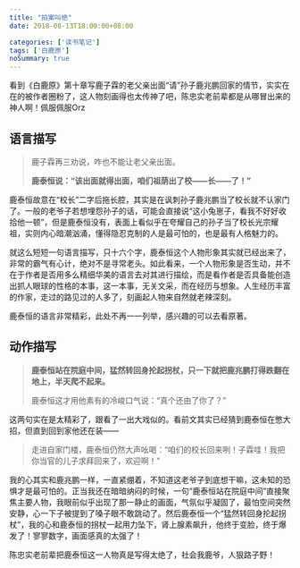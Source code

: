 ```yaml
---
title: "拍案叫绝"
date: 2018-08-13T18:00:00+08:00

categories: ['读书笔记']
tags: ['白鹿原']
noSummary: true
---
```


看到《白鹿原》第十章写鹿子霖的老父亲出面“请”孙子鹿兆鹏回家的情节，实实在在的被作者圈粉了，这人物刻画得也太传神了吧，陈忠实老前辈都是从哪冒出来的神人啊！佩服佩服Orz

## 语言描写

> 鹿子霖再三劝说，咋也不能让老父亲出面。
>
> **鹿泰恒说：“该出面就得出面，咱们祖荫出了校——长——了！”**

鹿泰恒故意在“校长”二字后拖长腔，其实是在讽刺孙子鹿兆鹏当了校长就不认家门了。一般的老爷子若想埋怨孙子的话，可能会直接说“这小兔崽子，看我不好好收拾他一顿”，但是鹿泰恒没有，表面上看似乎在夸耀自己的孙子当了校长光宗耀祖，实则内心暗潮汹涌，懂得隐忍克制的人是最可怕的，也是最有人格魅力的。

就这么短短一句语言描写，只十六个字，鹿泰恒这个人物形象其实就已经出来了，非常的霸气有心计，绝对不是寻常老头。如此看来，一个人物形象是否生动，并不在于作者是否用多么精细华美的语言去对其进行描绘，而是看作者是否具备能创造出抓人眼球的性格的本事，这一本事，无关文采，而在经历与想象。人生经历丰富的作家，走过的路见过的人多了，刻画起人物来自然就老辣深刻。

鹿泰恒的语言非常精彩，此处不再一一列举，感兴趣的可以去看原著。

## 动作描写

> **鹿泰恒站在院庭中间，猛然转回身抡起拐杖，只一下就把鹿兆鹏打得跌翻在地上，半天爬不起来。**
>
> 鹿泰恒这才用他素有的冷峻口气说：“真个还由了你了？”

这两句实在是太精彩了，跟看了一出大戏似的。看前文其实已经猜到鹿泰恒在憋大招，但直到回到家他还在装——

> 走进自家门楼，鹿泰恒仍然大声吆喝：“咱们的校长回来咧！子霖哇！我把你当官的儿子求拜回来了，欢迎啊！”

我的心其实和鹿兆鹏一样，一直紧绷着，不知道这老爷子到底想干嘛，这未知的恐惧才是最可怕的。正当我还在暗暗纳闷的时候，一句“鹿泰恒站在院庭中间”直接聚焦主要人物，我眼前似乎出现了那一静止的画面，气氛似乎凝固了，最怕空间突然安静，心一下子被提到了嗓子眼不敢跳动了。然后鹿泰恒一个“猛然转回身抡起拐杖”，我的心和鹿泰恒的拐杖一起用力坠下，肾上腺素飙升，他终于变脸，终于爆发了！寥寥数字，画面感真的太强了！

陈忠实老前辈把鹿泰恒这一人物真是写得太绝了，社会我鹿爷，人狠路子野！